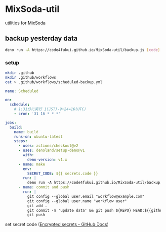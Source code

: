 # MixSoda-util

utilities for [MixSoda](https://mixsoda.shizentai.jp/)

## backup yesterday data

```sh
deno run -A https://code4fukui.github.io/MixSoda-util/backup.js [code] (allflg)
```

### setup

```sh
mkdir .github
mkdir .github/workflows
cat > .github/workflows/scheduled-backup.yml
```

```yml
name: Scheduled 

on:
  schedule:
    # 1:31分に実行 1(JST)-9+24=16(UTC)
    - cron: '31 16 * * *'

jobs:
  build:
    name: build
    runs-on: ubuntu-latest
    steps:
      - uses: actions/checkout@v2
      - uses: denoland/setup-deno@v1
        with:
          deno-version: v1.x
      - name: make
        env:
          SECRET_CODE: ${{ secrets.code }}
        run: |
          deno run -A https://code4fukui.github.io/MixSoda-util/backup.js $SECRET_CODE
      - name: commit and push
        run: |
          git config --global user.email "workflow@example.com"
          git config --global user.name "workflow user"
          git add .
          git commit -m 'update data' && git push ${REPO} HEAD:${{github.event.pull_request.head.ref}} || true
          git push
```

set secret code ([Encrypted secrets - GitHub Docs](https://docs.github.com/en/actions/security-guides/encrypted-secrets))

